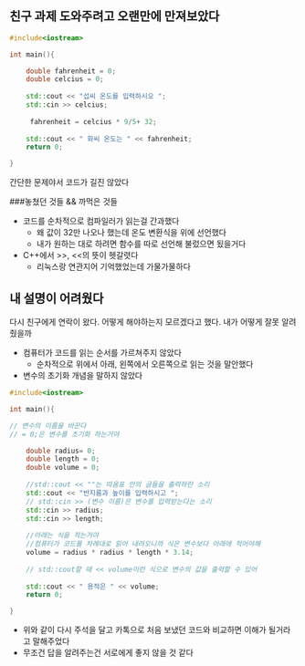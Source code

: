 ## 친구 과제 도와주려고 오랜만에 만져보았다

```c++
#include<iostream>

int main(){

    double fahrenheit = 0;
    double celcius = 0;
    
    std::cout << "섭씨 온도를 입력하시오 ";
    std::cin >> celcius;
    
	 fahrenheit = celcius * 9/5+ 32;
	
    std::cout << " 화씨 온도는 " << fahrenheit;
    return 0;

}
```

간단한 문제야서 코드가 길진 않았다

###놓쳤던 것들 && 까먹은 것들

* 코드를 순차적으로 컴파일러가 읽는걸 간과했다
	* 왜 값이 32만 나오나 했는데 온도 변환식을 위에 선언했다
	* 내가 원하는 대로 하려면 함수를 따로 선언해 불렀으면 됬을거다
* C++에서 >>, <<의 뜻이 헷갈렷다
	* 리눅스랑 연관지어 기억했었는데 가물가물하다

## 내 설명이 어려웠다

다시 친구에게 연락이 왔다. 어떻게 해야하는지 모르겠다고 했다. 내가 어떻게 잘못 알려줬을까

* 컴퓨터가 코드를 읽는 순서를 가르쳐주지 않았다
	* 순차적으로 위에서 아래, 왼쪽에서 오른쪽으로 읽는 것을 말안했다
* 변수의 초기화 개념을 말하지 않았다

```c++
#include<iostream>

int main(){

// 변수의 이름을 바꾼다
// = 0;은 변수를 초기화 하는거야

    double radius= 0;
    double length = 0;
    double volume = 0;
	
	//std::cout << ""는 따옴표 안의 글들을 출력하란 소리
    std::cout << "반지름과 높이를 입력하시고 ";
	// std::cin >> (변수 이름)은 변수를 입력받는다는 소리
    std::cin >> radius;
    std::cin >> length;
	
	//아래는 식을 적는거야
	//컴퓨터가 코드를 차례대로 읽어 내려오니까 식은 변수보다 아래에 적어야해
	volume = radius * radius * length * 3.14;
	
	// std::cout할 때 << volume이런 식으로 변수의 값을 출력할 수 있어
	
    std::cout << " 용적은 " << volume;
    return 0;

}
```

* 위와 같이 다시 주석을 달고 카톡으로 처음 보냈던 코드와 비교하면 이해가 될거라고 말해주었다
* 무조건 답을 알려주는건 서로에게 좋지 않을 것 같다
